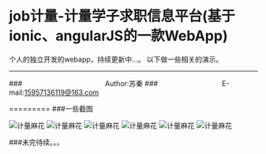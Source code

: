 job计量-计量学子求职信息平台(基于ionic、angularJS的一款WebApp)
=========
个人的独立开发的webapp，持续更新中...。
以下做一些相关的演示。
****
###　　　　　　　　　　　　Author:苏秦
###　　　　　　　　　 E-mail:15957136119@163.com

=========
###一些截图

![](https://raw.githubusercontent.com/SuuQi/imageCache/master/jobCjlu/1.png "计量麻花")
![](https://raw.githubusercontent.com/SuuQi/imageCache/master/jobCjlu/2.png "计量麻花")
![](https://raw.githubusercontent.com/SuuQi/imageCache/master/jobCjlu/3.png "计量麻花")
![](https://raw.githubusercontent.com/SuuQi/imageCache/master/jobCjlu/4.png "计量麻花")
![](https://raw.githubusercontent.com/SuuQi/imageCache/master/jobCjlu/5.png "计量麻花")
![](https://raw.githubusercontent.com/SuuQi/imageCache/master/jobCjlu/6.png "计量麻花")



###未完待续。。。